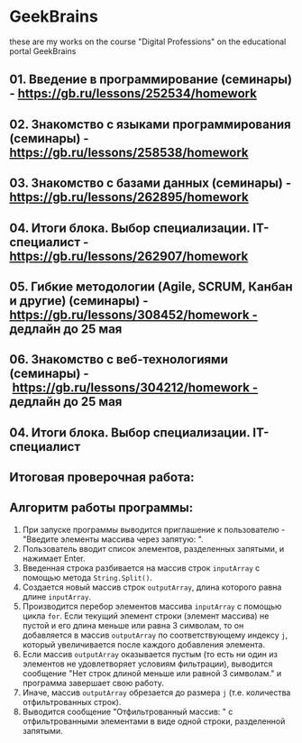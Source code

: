 # GeekBrains
these are my works on the course "Digital Professions" on the educational portal GeekBrains



## 01. Введение в программирование (семинары) - https://gb.ru/lessons/252534/homework
## 02. Знакомство с языками программирования (семинары) - https://gb.ru/lessons/258538/homework
## 03. Знакомство с базами данных (семинары) - https://gb.ru/lessons/262895/homework
## 04. Итоги блока. Выбор специализации. IT-специалист - https://gb.ru/lessons/262907/homework
## 05. Гибкие методологии (Agile, SCRUM, Канбан и другие) (семинары) - https://gb.ru/lessons/308452/homework - дедлайн до 25 мая
## 06. Знакомство с веб-технологиями (семинары) -  https://gb.ru/lessons/304212/homework - дедлайн до 25 мая

## 04. Итоги блока. Выбор специализации. IT-специалист
## Итоговая проверочная работа:
## Алгоритм работы программы:

1. При запуске программы выводится приглашение к пользователю - "Введите элементы массива через запятую: ".
2. Пользователь вводит список элементов, разделенных запятыми, и нажимает Enter.
3. Введенная строка разбивается на массив строк `inputArray` с помощью метода `String.Split()`.
4. Создается новый массив строк `outputArray`, длина которого равна длине `inputArray`.
5. Производится перебор элементов массива `inputArray` с помощью цикла `for`. Если текущий элемент строки (элемент массива) не пустой и его длина меньше или равна 3 символам, то он добавляется в массив `outputArray` по соответствующему индексу `j`, который увеличивается после каждого добавления элемента.
6. Если массив `outputArray` оказывается пустым (то есть ни один из элементов не удовлетворяет условиям фильтрации), выводится сообщение "Нет строк длиной меньше или равной 3 символам." и программа завершает свою работу.
7. Иначе, массив `outputArray` обрезается до размера `j` (т.е. количества отфильтрованных строк).
8. Выводится сообщение "Отфильтрованный массив: " с отфильтрованными элементами в виде одной строки, разделенной запятыми.